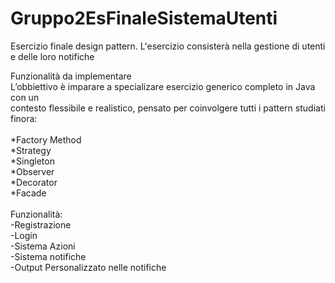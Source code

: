 # Gruppo2EsFinaleSistemaUtenti
Esercizio finale design pattern. L'esercizio consisterà nella gestione di utenti e delle loro notifiche <br>

Funzionalità da implementare <br>
L’obbiettivo è imparare a specializare esercizio generico completo in Java con un <br>
contesto flessibile e realistico, pensato per coinvolgere tutti i pattern studiati <br>
finora:<br>
<br>
*Factory Method <br>
*Strategy <br>
*Singleton <br>
*Observer <br>
*Decorator <br>
*Facade <br>
<br>
Funzionalità: <br>
-Registrazione <br>
-Login <br>
-Sistema Azioni <br> 
-Sistema notifiche  <br> 
-Output Personalizzato nelle notifiche

